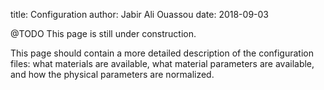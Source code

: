 title:  Configuration
author: Jabir Ali Ouassou
date:   2018-09-03



@TODO This page is still under construction.

This page should contain a more detailed description of the configuration files:
what materials are available, what material parameters are available, and how the physical parameters are normalized.
